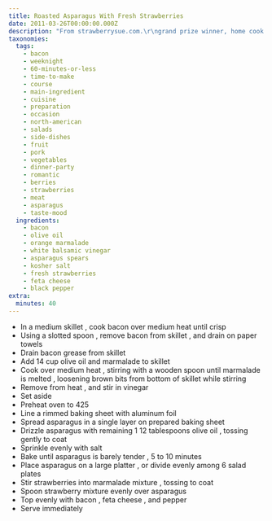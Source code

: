 ```yaml
---
title: Roasted Asparagus With Fresh Strawberries
date: 2011-03-26T00:00:00.000Z
description: "From strawberrysue.com.\r\ngrand prize winner, home cook division.\r\nrecipe submitted by barbara estabrook, rhinelander, wisconsin.\r\n\r\nthis sounds like a weird combination of flavors, but it is so good! we used maple bacon instead of applewood-smoked because it's all we had on-hand, but it was great! we also used plain feta instead of feta with peppercorns and it was just fine."
taxonomies:
  tags:
    - bacon
    - weeknight
    - 60-minutes-or-less
    - time-to-make
    - course
    - main-ingredient
    - cuisine
    - preparation
    - occasion
    - north-american
    - salads
    - side-dishes
    - fruit
    - pork
    - vegetables
    - dinner-party
    - romantic
    - berries
    - strawberries
    - meat
    - asparagus
    - taste-mood
  ingredients:
    - bacon
    - olive oil
    - orange marmalade
    - white balsamic vinegar
    - asparagus spears
    - kosher salt
    - fresh strawberries
    - feta cheese
    - black pepper
extra:
  minutes: 40
---
```

 - In a medium skillet , cook bacon over medium heat until crisp
 - Using a slotted spoon , remove bacon from skillet , and drain on paper towels
 - Drain bacon grease from skillet
 - Add 14 cup olive oil and marmalade to skillet
 - Cook over medium heat , stirring with a wooden spoon until marmalade is melted , loosening brown bits from bottom of skillet while stirring
 - Remove from heat , and stir in vinegar
 - Set aside
 - Preheat oven to 425
 - Line a rimmed baking sheet with aluminum foil
 - Spread asparagus in a single layer on prepared baking sheet
 - Drizzle asparagus with remaining 1 12 tablespoons olive oil , tossing gently to coat
 - Sprinkle evenly with salt
 - Bake until asparagus is barely tender , 5 to 10 minutes
 - Place asparagus on a large platter , or divide evenly among 6 salad plates
 - Stir strawberries into marmalade mixture , tossing to coat
 - Spoon strawberry mixture evenly over asparagus
 - Top evenly with bacon , feta cheese , and pepper
 - Serve immediately
